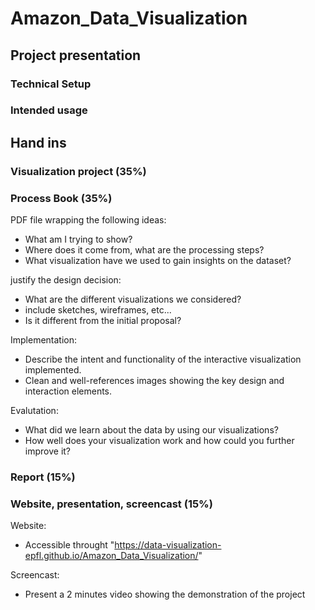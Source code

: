 # Amazon_Data_Visualization

## Project presentation

### Technical Setup

### Intended usage

## Hand ins

### Visualization project (35%)

### Process Book (35%)

PDF file wrapping the following ideas:
- What am I trying to show?
- Where does it come from, what are the processing steps?
- What visualization have we used to gain insights on the dataset?

justify the design decision:
- What are the different visualizations we considered?
- include sketches, wireframes, etc...
- Is it different from the initial proposal?

Implementation:
- Describe the intent and functionality of the interactive visualization implemented.
- Clean and well-references images showing the key design and interaction elements.

Evalutation:
- What did we learn about the data by using our visualizations?
- How well does your visualization work and how could you further improve it?

### Report (15%)



### Website, presentation, screencast (15%)

Website:
- Accessible throught "https://data-visualization-epfl.github.io/Amazon_Data_Visualization/"

Screencast:
- Present a 2 minutes video showing the demonstration of the project
